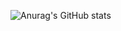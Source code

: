 ![Anurag's GitHub stats](https://github-readme-stats.vercel.app/api?username=LuanSilva00&count_private=true)



<!---
LuanSilva00/LuanSilva00 is a ✨ special ✨ repository because its `README.md` (this file) appears on your GitHub profile.
You can click the Preview link to take a look at your changes.
--->
